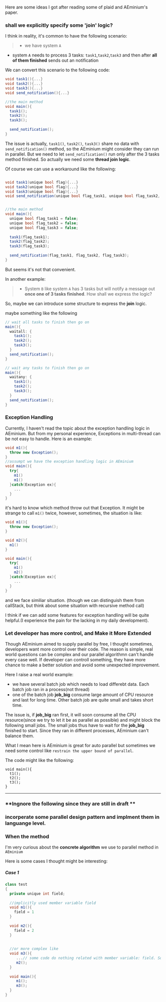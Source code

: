 Here are some ideas I got after reading some of plaid and AEminium's paper.

### shall we explicitly specify some **'join'** logic?
I think in reality, it's common to have the following scenario:
> - we have system ```A```
- system ```A``` needs to process 3 tasks: ```task1```,```task2```,```task3``` and then after **all of them finished** sends out an notification 

We can convert this scenario to the following code:
```csharp
void task1(){...}
void task2(){...}
void task3(){...}
void send_notification(){...}

//the main method
void main(){
  task1();
  task2();
  task3();
  
  send_notification();
}
```
The issue is actually, ```task1()```, ```task2()```, ```task3()``` share no data with ```send_notification()``` method, so 
the AEminium might consider they can run in parallel. But we need to let ```send_notification()``` run only after the 3 tasks method finished. So actually we need some **thread join logic**.

Of course we can use a workaround like the following:
```csharp

void task1(unique bool flag){...}
void task2(unique bool flag){...}
void task3(unique bool flag){...}
void send_notification(unique bool flag_task1, unique bool flag_task2, unique bool flag_task3){...}


//the main method
void main(){
  unique bool flag_task1 = false;
  unique bool flag_task2 = false;
  unique bool flag_task3 = false;
  
  task1(flag_task1);
  task2(flag_task2);
  task3(flag_task3);
  
  send_notification(flag_task1, flag_task2, flag_task3);
}
```
But seems it's not that convenient.

In another example:
> - System ```B``` like system ```A``` has 3 tasks but will notify a message out  **once one of 3 tasks finished**. How shall we express the logic?

So, maybe we can introduce some structure to express the **join** logic.

maybe something like the following
```csharp
// wait all tasks to finish then go on
main(){
  waitall: {
    task1();
    task2();
    task3();
  }
  send_notification();
}

// wait any tasks to finish then go on
main(){
  waitany: {
    task1();
    task2();
    task3();
  }
  send_notification();
}
```

### Exception Handling
Currently, I haven't read the topic about the exception handling logic in AEminium. But from my personal experience, Exceptions in multi-thread can be not easy to handle. Here is an example:
```csharp
void m1(){
  throw new Exception();
}
//assumpt we have the exception handling logic in AEminium
void main(){
  try{ 
    m1()
    m1()
  }catch(Exception ex){
    ...
  }
}
```
it's hard to know which method throw out that Exception. It might be strange to call ```m1()``` twice, however, sometimes, the situation is like:
```csharp
void m1(){
  throw new Exception();
}

void m2(){
  m1()
}

void main(){
  try{ 
    m1()
    m2()
  }catch(Exception ex){
    ...
  }
}
```
and we face similiar situation. (though we can distinguish them from callStack, but think about some situation with recursive method call)

I think if we can add some features for exception handling will be quite helpful.(I experience the pain for the lacking in my daily development). 


### Let developer has more control, and Make it More Extended
Though AEminium aimed to supply parallel by free, I thought sometimes, developers want more control over their code. The reason is simple, real world questions can be complex and our parallel algorithmn can't handle every case well. If developer can controll something, they have more chance to make a better solution and avoid some unexpected improvement.

Here I raise a real world example:
- we have several batch job which needs to load differebt data. Each batch job ran in a process(not thread)
- one of the batch job **job_big** consume large amount of CPU resource and last for long time. Other batch job are quite small and takes short time.

The issue is, if **job_big** ran first, it will soon consume all the CPU resource(since we try to let it be as parallel as possible) and might block the following small jobs. The small jobs thus have to wait for the **job_big** finished to start.
Since they ran in different processes, AEminium can't balance them. 

What I mean here is AEminium is great for auto parallel but sometimes we need some control like ```restrain the upper bound of parallel```.

The code might like the following:
```
void main(){
  t1();
  t2();
  t3();
}

```




________________________________
### **Ingnore the following since they are still in draft **


### incorperate some parallel design pattern and implment them in languange level.

### When the method
I'm very curious about the **concrete algorithm** we use to parallel method in ```AEminium```

Here is some cases I thought might be interesting:
##### Case 1

```csharp
class test
{
  private unique int field;
  
  //implicitly used member variable field
  void m1(){
    field = 1
  }
  
  void m2(){
    field = 2
  }
  
  
  //or more complex like
  void m3(){
     ...// some code do nothing related with member variable: field. So can be parallel indead
     m2();
  }
  
  void main(){
     m1();
     m3();
  }
}
```


 
